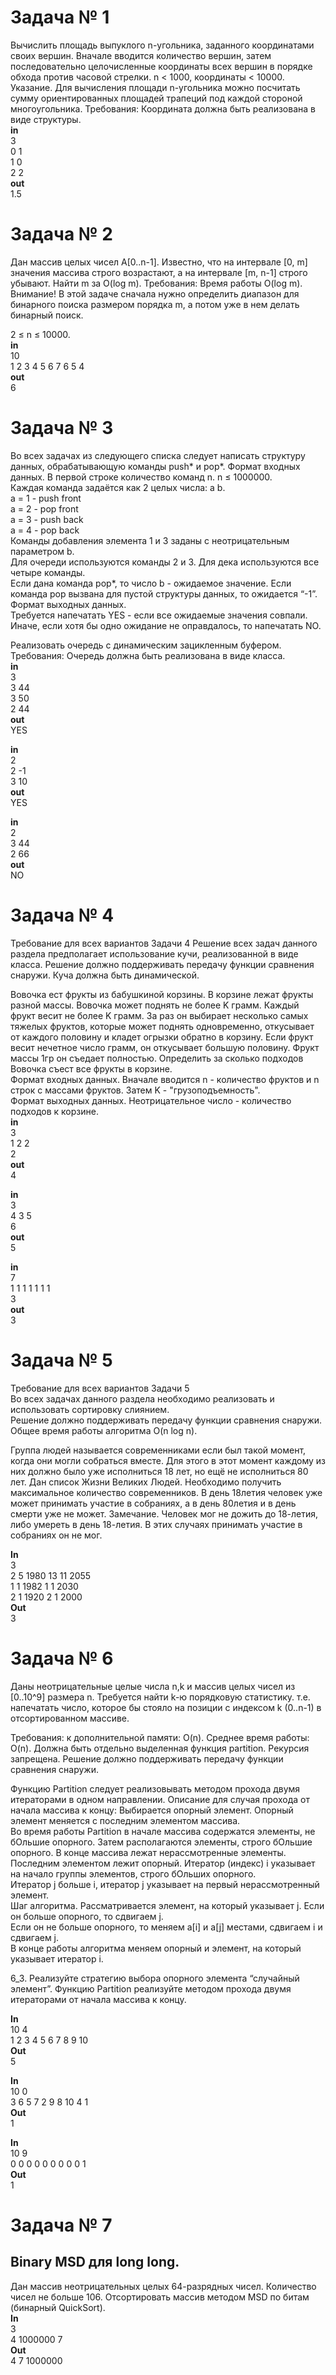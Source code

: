 # Задача № 1 
Вычислить площадь выпуклого n-угольника, заданного координатами своих вершин. Вначале вводится количество вершин, затем последовательно целочисленные координаты всех вершин в порядке обхода против часовой стрелки.
n < 1000, координаты < 10000.
Указание. Для вычисления площади n-угольника можно посчитать сумму ориентированных площадей трапеций под каждой стороной многоугольника. 
Требования: Координата должна быть реализована в виде структуры.  
**in**  
3  
0 1  
1 0  
2 2  
**out**  
1.5  

# Задача № 2 
Дан массив целых чисел А[0..n-1]. Известно, что на интервале [0, m] значения массива строго возрастают, а на интервале [m, n-1] строго убывают. Найти m за O(log m). 
Требования:  Время работы O(log m). Внимание! В этой задаче сначала нужно определить диапазон для бинарного поиска размером порядка m, а потом уже в нем делать бинарный поиск.

2 ≤ n ≤ 10000.  
**in**  
10  
1 2 3 4 5 6 7 6 5 4  
**out**  
6  

# Задача № 3 
Во всех задачах из следующего списка следует написать структуру данных, обрабатывающую команды push* и pop*.
Формат входных данных.
В первой строке количество команд n. n ≤ 1000000.  
Каждая команда задаётся как 2 целых числа: a b.  
a = 1 - push front  
a = 2 - pop front  
a = 3 - push back  
a = 4 - pop back  
Команды добавления элемента 1 и 3 заданы с неотрицательным параметром b.  
Для очереди используются команды 2 и 3. Для дека используются все четыре команды.  
Если дана команда pop*, то число b - ожидаемое значение. Если команда pop вызвана для пустой структуры данных, то ожидается “-1”.  
Формат выходных данных.  
Требуется напечатать YES - если все ожидаемые значения совпали. Иначе, если хотя бы одно ожидание не оправдалось, то напечатать NO.  

Реализовать очередь с динамическим зацикленным буфером.  
Требования: Очередь должна быть реализована в виде класса.  
**in**  
3  
3 44  
3 50  
2 44  
**out**  
YES  
  
**in**  
2  
2 -1  
3 10  
**out**  
YES  
  
**in**  
2  
3 44  
2 66  
**out**  
NO  

# Задача № 4 
Требование для всех вариантов Задачи 4
Решение всех задач данного раздела предполагает использование кучи, реализованной в виде класса. Решение должно поддерживать передачу функции сравнения снаружи.
Куча должна быть динамической.  

Вовочка ест фрукты из бабушкиной корзины. В корзине лежат фрукты разной массы. Вовочка может поднять не более K грамм. Каждый фрукт весит не более K грамм. За раз он выбирает несколько самых тяжелых фруктов, которые может поднять одновременно, откусывает от каждого половину и кладет огрызки обратно в корзину. Если фрукт весит нечетное число грамм, он откусывает большую половину. Фрукт массы 1гр он съедает полностью.
Определить за сколько подходов Вовочка съест все фрукты в корзине.  
Формат входных данных. Вначале вводится n - количество фруктов и n строк с массами фруктов. Затем K - "грузоподъемность".  
Формат выходных данных. Неотрицательное число - количество подходов к корзине.  
**in**  
3  
1 2 2  
2  
**out**  
4  
  
**in**  
3  
4 3 5  
6  
**out**  
5  
  
**in**  
7  
1 1 1 1 1 1 1  
3  
**out**  
3  

# Задача № 5
Требование для всех вариантов Задачи 5  
Во всех задачах данного раздела необходимо реализовать и использовать сортировку слиянием.   
Решение должно поддерживать передачу функции сравнения снаружи.  
Общее время работы алгоритма O(n log n).  

Группа людей называется современниками если был такой момент, когда они могли собраться вместе. Для этого в этот момент каждому из них должно было  уже исполниться 18 лет, но ещё не исполниться 80 лет.
Дан список Жизни Великих Людей. Необходимо получить максимальное количество современников. В день 18летия человек уже может принимать участие в собраниях, а в день 80летия и в день смерти уже не может.
Замечание. Человек мог не дожить до 18-летия, либо умереть в день 18-летия. В этих случаях принимать участие в собраниях он не мог.  

**In**  
3  
2 5 1980 13 11 2055  
1 1 1982 1 1 2030  
2 1 1920 2 1 2000  
**Out**  
3  

# Задача № 6

Даны неотрицательные целые числа n,k и массив целых чисел из [0..10^9] размера n. Требуется найти k-ю порядковую статистику. т.е. напечатать число, которое бы стояло на позиции с индексом k (0..n-1) в отсортированном массиве. 

Требования: к дополнительной памяти: O(n). Среднее время работы: O(n). Должна быть отдельно выделенная функция partition. Рекурсия запрещена. Решение должно поддерживать передачу функции сравнения снаружи.


Функцию Partition следует реализовывать методом прохода двумя итераторами в одном направлении. Описание для случая прохода от начала массива к концу:
Выбирается опорный элемент. Опорный элемент меняется с последним элементом массива.  
Во время работы Partition в начале массива содержатся элементы, не бОльшие опорного. Затем располагаются элементы, строго бОльшие опорного. В конце массива лежат нерассмотренные элементы. Последним элементом лежит опорный.
Итератор (индекс) i указывает на начало группы элементов, строго бОльших опорного.  
Итератор j больше i, итератор j указывает на первый нерассмотренный элемент.  
Шаг алгоритма. Рассматривается элемент, на который указывает j. Если он больше опорного, то сдвигаем j.  
Если он не больше опорного, то меняем a[i] и a[j] местами, сдвигаем i и сдвигаем j.  
В конце работы алгоритма меняем опорный и элемент, на который указывает итератор i.  

6_3. Реализуйте стратегию выбора опорного элемента “случайный элемент”. Функцию Partition реализуйте методом прохода двумя итераторами от начала массива к концу.

**In**  
10 4  
1 2 3 4 5 6 7 8 9 10  
**Out**  
5  
  
**In**  
10 0  
3 6 5 7 2 9 8 10 4 1  
**Out**  
1  
  
**In**  
10 9  
0 0 0 0 0 0 0 0 0 1  
**Out**  
1  

# Задача № 7
## Binary MSD для long long.
Дан массив неотрицательных целых 64-разрядных чисел. Количество чисел не больше 106. Отсортировать массив методом MSD по битам (бинарный QuickSort).  
**In**  
3  
4 1000000 7  
**Out**  
4 7 1000000  


